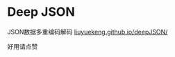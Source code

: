 Deep JSON
=======================

JSON数据多重编码解码
[liuyuekeng.github.io/deepJSON/](http://liuyuekeng.github.io/deepJSON/)

好用请点赞
